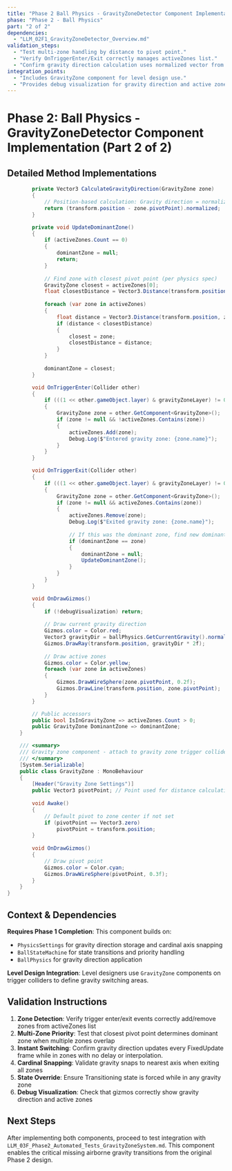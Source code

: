 ```yaml
---
title: "Phase 2 Ball Physics - GravityZoneDetector Component Implementation Task (Part 2 of 2)"
phase: "Phase 2 - Ball Physics"
part: "2 of 2"
dependencies:
  - "LLM_02F1_GravityZoneDetector_Overview.md"
validation_steps:
  - "Test multi-zone handling by distance to pivot point."
  - "Verify OnTriggerEnter/Exit correctly manages activeZones list."
  - "Confirm gravity direction calculation uses normalized vector from zone pivot to ball position."
integration_points:
  - "Includes GravityZone component for level design use."
  - "Provides debug visualization for gravity direction and active zones."
---
```


# Phase 2: Ball Physics - GravityZoneDetector Component Implementation (Part 2 of 2)

## Detailed Method Implementations

```csharp
        private Vector3 CalculateGravityDirection(GravityZone zone)
        {
            // Position-based calculation: Gravity direction = normalized vector from zone pivot to ball position
            return (transform.position - zone.pivotPoint).normalized;
        }

        private void UpdateDominantZone()
        {
            if (activeZones.Count == 0)
            {
                dominantZone = null;
                return;
            }
            
            // Find zone with closest pivot point (per physics spec)
            GravityZone closest = activeZones[0];
            float closestDistance = Vector3.Distance(transform.position, closest.pivotPoint);
            
            foreach (var zone in activeZones)
            {
                float distance = Vector3.Distance(transform.position, zone.pivotPoint);
                if (distance < closestDistance)
                {
                    closest = zone;
                    closestDistance = distance;
                }
            }
            
            dominantZone = closest;
        }

        void OnTriggerEnter(Collider other)
        {
            if (((1 << other.gameObject.layer) & gravityZoneLayer) != 0)
            {
                GravityZone zone = other.GetComponent<GravityZone>();
                if (zone != null && !activeZones.Contains(zone))
                {
                    activeZones.Add(zone);
                    Debug.Log($"Entered gravity zone: {zone.name}");
                }
            }
        }

        void OnTriggerExit(Collider other)
        {
            if (((1 << other.gameObject.layer) & gravityZoneLayer) != 0)
            {
                GravityZone zone = other.GetComponent<GravityZone>();
                if (zone != null && activeZones.Contains(zone))
                {
                    activeZones.Remove(zone);
                    Debug.Log($"Exited gravity zone: {zone.name}");
                    
                    // If this was the dominant zone, find new dominant
                    if (dominantZone == zone)
                    {
                        dominantZone = null;
                        UpdateDominantZone();
                    }
                }
            }
        }

        void OnDrawGizmos()
        {
            if (!debugVisualization) return;
            
            // Draw current gravity direction
            Gizmos.color = Color.red;
            Vector3 gravityDir = ballPhysics.GetCurrentGravity().normalized;
            Gizmos.DrawRay(transform.position, gravityDir * 2f);
            
            // Draw active zones
            Gizmos.color = Color.yellow;
            foreach (var zone in activeZones)
            {
                Gizmos.DrawWireSphere(zone.pivotPoint, 0.2f);
                Gizmos.DrawLine(transform.position, zone.pivotPoint);
            }
        }

        // Public accessors
        public bool IsInGravityZone => activeZones.Count > 0;
        public GravityZone DominantZone => dominantZone;
    }

    /// <summary>
    /// Gravity zone component - attach to gravity zone trigger colliders
    /// </summary>
    [System.Serializable]
    public class GravityZone : MonoBehaviour
    {
        [Header("Gravity Zone Settings")]
        public Vector3 pivotPoint; // Point used for distance calculations
        
        void Awake()
        {
            // Default pivot to zone center if not set
            if (pivotPoint == Vector3.zero)
                pivotPoint = transform.position;
        }
        
        void OnDrawGizmos()
        {
            // Draw pivot point
            Gizmos.color = Color.cyan;
            Gizmos.DrawWireSphere(pivotPoint, 0.3f);
        }
    }
}
```

## Context & Dependencies
**Requires Phase 1 Completion**: This component builds on:
- `PhysicsSettings` for gravity direction storage and cardinal axis snapping
- `BallStateMachine` for state transitions and priority handling
- `BallPhysics` for gravity direction application

**Level Design Integration**: Level designers use `GravityZone` components on trigger colliders to define gravity switching areas.

## Validation Instructions
1. **Zone Detection**: Verify trigger enter/exit events correctly add/remove zones from activeZones list
2. **Multi-Zone Priority**: Test that closest pivot point determines dominant zone when multiple zones overlap
3. **Instant Switching**: Confirm gravity direction updates every FixedUpdate frame while in zones with no delay or interpolation.
4. **Cardinal Snapping**: Validate gravity snaps to nearest axis when exiting all zones
5. **State Override**: Ensure Transitioning state is forced while in any gravity zone
6. **Debug Visualization**: Check that gizmos correctly show gravity direction and active zones

## Next Steps
After implementing both components, proceed to test integration with `LLM_03F_Phase2_Automated_Tests_GravityZoneSystem.md`. This component enables the critical missing airborne gravity transitions from the original Phase 2 design.

